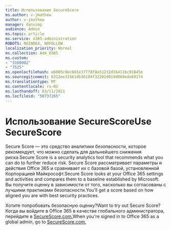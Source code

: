 ```yaml
---
title: Использование SecureScore
ms.author: v-jmathew
author: v-jmathew
manager: dansimp
audience: Admin
ms.topic: article
ms.service: o365-administration
ROBOTS: NOINDEX, NOFOLLOW
localization_priority: Normal
ms.collection: Adm_O365
ms.custom:
- "3100002"
- "7525"
ms.openlocfilehash: e6065c9ec681e377f8f8a51232d1b411bc91845e
ms.sourcegitcommit: 6312ee31561db36104f32282d019d069ede69174
ms.translationtype: MT
ms.contentlocale: ru-RU
ms.lasthandoff: 03/11/2021
ms.locfileid: "50737265"
---
```

# <a name="use-securescore"></a><span data-ttu-id="03c0a-102">Использование SecureScore</span><span class="sxs-lookup"><span data-stu-id="03c0a-102">Use SecureScore</span></span>

<span data-ttu-id="03c0a-103">Secure Score — это средство аналитики безопасности, которое рекомендует, что можно сделать для дальнейшего снижения риска.</span><span class="sxs-lookup"><span data-stu-id="03c0a-103">Secure Score is a security analytics tool that recommends what you can do to further reduce risk.</span></span> <span data-ttu-id="03c0a-104">Secure Score рассматривает параметры и действия Office 365 и сравнивает их с базовой базой, установленной Корпорацией Майкрософт.</span><span class="sxs-lookup"><span data-stu-id="03c0a-104">Secure Score looks at your Office 365 settings and activities and compares them to a baseline established by Microsoft.</span></span> <span data-ttu-id="03c0a-105">Вы получите оценку в зависимости от того, насколько вы согласованы с лучшими практиками безопасности.</span><span class="sxs-lookup"><span data-stu-id="03c0a-105">You’ll get a score based on how aligned you are with best security practices.</span></span>

<span data-ttu-id="03c0a-106">Хотите попробовать безопасную оценку?</span><span class="sxs-lookup"><span data-stu-id="03c0a-106">Want to try out Secure Score?</span></span> <span data-ttu-id="03c0a-107">Когда вы войдите в Office 365 в качестве глобального администратора, перейдите в [SecureScore.com.](https://securescore.office.com/)</span><span class="sxs-lookup"><span data-stu-id="03c0a-107">When you're signed in to Office 365 as a global admin, go to [SecureScore.com.](https://securescore.office.com/)</span></span>
